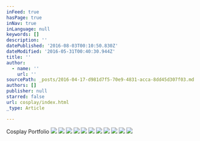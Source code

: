 ```yaml
---
inFeed: true
hasPage: true
inNav: true
inLanguage: null
keywords: []
description: ''
datePublished: '2016-08-03T00:10:50.830Z'
dateModified: '2016-05-31T00:40:30.944Z'
title: ''
author:
  - name: ''
    url: ''
sourcePath: _posts/2016-04-17-d981d7f5-70e9-4831-acca-8dd45d307f03.md
authors: []
publisher: null
starred: false
url: cosplay/index.html
_type: Article

---
```

Cosplay Portfolio
![](https://s3-us-west-2.amazonaws.com/the-grid-img/p/2546c9ce6c857103734b670fe814cfede3cc5dfc.jpg)
![](https://s3-us-west-2.amazonaws.com/the-grid-img/p/b56fb0418f4abcf07ae9fcb4f43e43cb7c663a7b.jpg)
![](https://s3-us-west-2.amazonaws.com/the-grid-img/p/d9f224a6b45fd1fda790c07032ed5e94ed1c8f59.jpg)
![](https://s3-us-west-2.amazonaws.com/the-grid-img/p/fdd0f622ad1b10ab7e751c4946e733a317773991.jpg)
![](https://s3-us-west-2.amazonaws.com/the-grid-img/p/64e57f93522bcc0973603fc885d3e614c932183b.jpg)
![](https://s3-us-west-2.amazonaws.com/the-grid-img/p/3211b257d1832e90e956384fe14b5ca26fb5385d.jpg)
![](https://s3-us-west-2.amazonaws.com/the-grid-img/p/9ee4bfe71ef6d7149590b225e5f932e18c3084f2.jpg)
![](https://s3-us-west-2.amazonaws.com/the-grid-img/p/da26b7f5af8e8b1afb13dbf8d8ff276898acc41d.jpg)
![](https://s3-us-west-2.amazonaws.com/the-grid-img/p/a8fb816b6ca24ef9c9896d1019e29c6426effd9d.jpg)
![](https://s3-us-west-2.amazonaws.com/the-grid-img/p/bd3573eb49175436af7f1b1451f88f2d2b588c78.jpg)
![](https://s3-us-west-2.amazonaws.com/the-grid-img/p/ce44eeaf714bff3526963da79197b097550bd3f2.jpg)